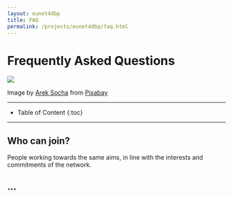 ```yaml
---
layout: eunet4dbp
title: FAQ
permalink: /projects/eunet4dbp/faq.html
---
```




<h1>Frequently Asked Questions</h1>


<div class="row">
  <div class="col-sm-12 col-xs-12"><img class="img-responsive" src="{{ "/projects/eunet4dbp/img/question-mark.jpg" }}" style="max-height: 500px"></div>
</div>

Image by [Arek Socha](https://pixabay.com/users/qimono-1962238/?utm_source=link-attribution&utm_medium=referral&utm_campaign=image&utm_content=3470783) from [Pixabay](https://pixabay.com) 


- - -

* Table of Content
{:toc}

- - -


## Who can join?

People working towards the same aims, in line with the interests and commitments of the network.

## ...